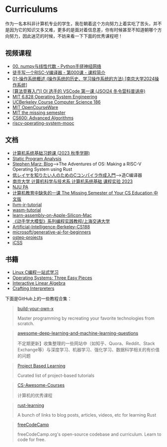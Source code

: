 # Curriculums

作为一名本科非计算机专业的学生，我在朝着这个方向努力上着实吃了苦头，并不是因为它的知识又多又难，更多的是面对着信息差，你有时候甚至不知道朝哪个方向努力，因此迷茫的时候，不妨来看一下下面的优秀课程吧！

## 视频课程

- [00. numpy与线性代数 - Python手搓神经网络](https://www.bilibili.com/video/BV1py4y1F7vp/)
- [徒手写一个RISC-V编译器 - 第000课 - 课程简介](https://www.bilibili.com/video/BV1gY4y1E7Ue/)
- [01-操作系统概述 (操作系统的历史、学习操作系统的方法) [南京大学2024操作系统]](https://www.bilibili.com/video/BV1Xm411f7CM/)
- [[算法竞赛入门] OI 选手的 VSCode 第一课 (JSOI24 冬令营科普讲座)](https://www.bilibili.com/video/BV1y2421w7NK/)
- [MIT 6.828 Operating System Engineering](https://pdos.csail.mit.edu/6.828/2018/schedule.html)
- [UCBerkeley Course   Computer Science 186](https://archive.org/details/UCBerkeley_Course_Computer_Science_186)
- [MIT OpenCourseWare](https://ocw.mit.edu/)
- [MIT the missing semester](https://missing.csail.mit.edu)
- [CS600: Advanced Algorithms](https://github.com/wangshusen/AdvancedAlgorithms?tab=readme-ov-file)
- [riscv-operating-system-mooc](https://github.com/plctlab/riscv-operating-system-mooc)

## 文档

- [计算机系统基础习题课 (2023 秋季学期)](http://www.why.ink:8080/ICS/2023/Main_Page)
- [Static Program Analysis](https://pascal-group.bitbucket.io/teaching.html)
- [Stephen Marz: Blog](https://osblog.stephenmarz.com/)-->The Adventures of OS: Making a RISC-V Operating System using Rust
- [低レイヤを知りたい人のためのCコンパイラ作成入門](https://www.sigbus.info/compilerbook)-->造C编译器
- [南京大学 计算机科学与技术系 计算机系统基础 课程实验 2023](https://nju-projectn.github.io/ics-pa-gitbook/ics2023/index.html)
- [NJU PA](https://nju-projectn.github.io/ics-pa-gitbook/ics2019/)
- [计算机教育中缺失的一课 The Missing Semester of Your CS Education 中文版](https://missing-semester-cn.github.io/)
- [llvm-ir-tutorial](https://github.com/Evian-Zhang/llvm-ir-tutorial)
- [wasm-tutorial](https://github.com/Evian-Zhang/wasm-tutorial)
- [learn-assembly-on-Apple-Silicon-Mac](https://github.com/Evian-Zhang/learn-assembly-on-Apple-Silicon-Mac)
- [《动手学大模型》系列编程实践教程/上海交通大学](https://github.com/Lordog/dive-into-llms)
- [Artificial-Intelligence-Berkeley-CS188](https://github.com/molson194/Artificial-Intelligence-Berkeley-CS188)
- [microsoft/generative-ai-for-beginners](https://github.com/microsoft/generative-ai-for-beginners)
- [ostep-projects](https://github.com/remzi-arpacidusseau/ostep-projects)
- [iCSS](https://github.com/chokcoco/iCSS)

## 书籍

- [Linux C编程一站式学习](https://akaedu.github.io/book/)
- [Operating Systems: Three Easy Pieces](https://pages.cs.wisc.edu/~remzi/OSTEP/)
- [Interactive Linear Algebra](https://textbooks.math.gatech.edu/ila/overview.html)
- [Crafting Interpreters](https://www.craftinginterpreters.com/a-map-of-the-territory.html)

下面是GitHub上的一些教程合集：

> [build-your-own-x](https://github.com/codecrafters-io/build-your-own-x)
>
> Master programming by recreating your favorite technologies from scratch.

> [awesome-deep-learning-and-machine-learning-questions](https://github.com/bat67/awesome-deep-learning-and-machine-learning-questions)
>
> 不定期更新】收集整理的一些网站中（如知乎、Quora、Reddit、Stack Exchange等）与深度学习、机器学习、强化学习、数据科学相关的有价值的问题

> [Project Based Learning](https://github.com/practical-tutorials/project-based-learning)
> 
> Curated list of project-based tutorials

> [CS-Awesome-Courses](https://github.com/jackwener/CS-Awesome-Courses)
>
> 计算机的优秀课程

> [rust-learning](https://github.com/ctjhoa/rust-learning)
>
> A bunch of links to blog posts, articles, videos, etc for learning Rust

> [freeCodeCamp](https://github.com/freeCodeCamp/freeCodeCamp)
>
> freeCodeCamp.org's open-source codebase and curriculum. Learn to code for free.


